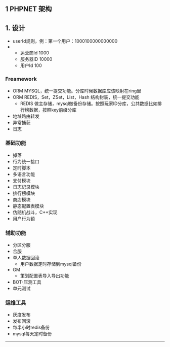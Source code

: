 ## 1 PHPNET 架构

## 1. 设计

* userId规则，例：第一个用户：1000100000000000
* 
	* 运营商Id 1000
	* 服务器ID 10000
	* 用户Id 100




### Freamework
* ORM MYSQL，统一提交功能。分库时候数据库应该映射在ring里
* ORM REDIS，Set，ZSet，List，Hash 结构封装，统一提交功能
	* REDIS 做主存储，mysql做备份存储。按照玩家ID分库，公共数据比如排行榜数据，按照key前缀分库
* 地址路由转发
* 异常捕获
* 日志

### 基础功能
* 掉落
* 行为统一接口
* 定时脚本
* 多语言功能
* 支付模块
* 日志记录模块
* 排行榜模块
* 商店模块
* 静态配置表模块
* 伪随机战斗，C++实现
* 用户行为锁



### 辅助功能
* 分区分服
* 合服
* 单人数据回滚
	* 用户数据定时存储到mysql备份
* GM
	* 策划配置表导入导出功能
* BOT-压测工具
* 单元测试

### 运维工具
* 灰度发布
* 发布回滚
* 每半小时redis备份
* mysql每天定时备份


---

